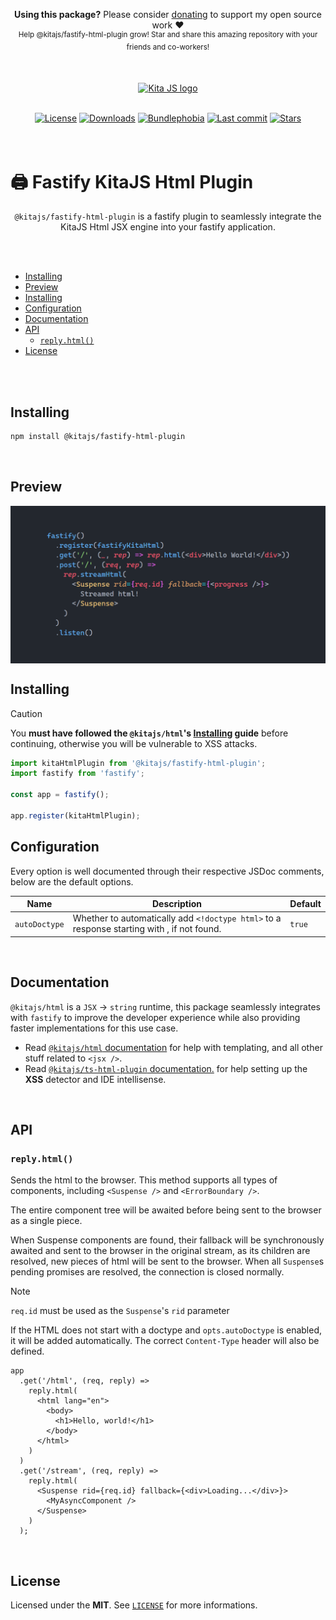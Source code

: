 <p align="center">
   <b>Using this package?</b> Please consider <a href="https://github.com/sponsors/arthurfiorette" target="_blank">donating</a> to support my open source work ❤️
  <br />
  <sup>
   Help @kitajs/fastify-html-plugin grow! Star and share this amazing repository with your friends and co-workers!
  </sup>
</p>

<br />

<p align="center" >
  <a href="https://kita.js.org" target="_blank" rel="noopener noreferrer">
    <img src="https://kita.js.org/logo.png" width="180" alt="Kita JS logo" />
  </a>
</p>

<br />

<div align="center">
  <a title="MIT license" target="_blank" href="https://github.com/kitajs/html/blob/master/LICENSE"><img alt="License" src="https://img.shields.io/github/license/kitajs/html"></a>
  <a title="NPM Package" target="_blank" href="https://www.npmjs.com/package/@kitajs/fastify-html-plugin"><img alt="Downloads" src="https://img.shields.io/npm/dw/@kitajs/fastify-html-plugin?style=flat"></a>
  <a title="Bundle size" target="_blank" href="https://bundlephobia.com/package/@kitajs/fastify-html-plugin@latest"><img alt="Bundlephobia" src="https://img.shields.io/bundlephobia/minzip/@kitajs/fastify-html-plugin/latest?style=flat"></a>
  <a title="Last Commit" target="_blank" href="https://github.com/kitajs/html/commits/master"><img alt="Last commit" src="https://img.shields.io/github/last-commit/kitajs/html"></a>
  <a href="https://github.com/kitajs/html/stargazers"><img src="https://img.shields.io/github/stars/kitajs/html?logo=github&label=Stars" alt="Stars"></a>
</div>

<br />
<br />

<h1>🖨️ Fastify KitaJS Html Plugin</h1>

<p align="center">
  <code>@kitajs/fastify-html-plugin</code> is a fastify plugin to seamlessly integrate the KitaJS Html JSX engine into your fastify application.
  <br />
  <br />
</p>

<br />

- [Installing](#installing)
- [Preview](#preview)
- [Installing](#installing-1)
- [Configuration](#configuration)
- [Documentation](#documentation)
- [API](#api)
  - [`reply.html()`](#replyhtml)
- [License](#license)

<br />
<br />

## Installing

```sh
npm install @kitajs/fastify-html-plugin
```

<br />

## Preview

<img align="center" src="assets/preview.png" alt="Example of an error thrown by this LSP plugin." />

<br />

## Installing

> [!CAUTION]  
> You **must have followed the `@kitajs/html`'s
> [Installing](https://github.com/kitajs/html#installing) guide** before continuing,
> otherwise you will be vulnerable to XSS attacks.

```ts
import kitaHtmlPlugin from '@kitajs/fastify-html-plugin';
import fastify from 'fastify';

const app = fastify();

app.register(kitaHtmlPlugin);
```

## Configuration

Every option is well documented through their respective JSDoc comments, below are the
default options.

| Name          | Description                                                                                      | Default |
| ------------- | ------------------------------------------------------------------------------------------------ | ------- |
| `autoDoctype` | Whether to automatically add `<!doctype html>` to a response starting with <html>, if not found. | `true`  |

<br />

## Documentation

`@kitajs/html` is a `JSX` -> `string` runtime, this package seamlessly integrates with
`fastify` to improve the developer experience while also providing faster implementations
for this use case.

- Read [`@kitajs/html` documentation](https://github.com/kitajs/html) for help with
  templating, and all other stuff related to `<jsx />`.
- Read
  [`@kitajs/ts-html-plugin` documentation.](https://github.com/kitajs/html/tree/master/packages/ts-html-plugin)
  for help setting up the **XSS** detector and IDE intellisense.

<br />

## API

### `reply.html()`

Sends the html to the browser. This method supports all types of components, including
`<Suspense />` and `<ErrorBoundary />`.

The entire component tree will be awaited before being sent to the browser as a single
piece.

When Suspense components are found, their fallback will be synchronously awaited and sent
to the browser in the original stream, as its children are resolved, new pieces of html
will be sent to the browser. When all `Suspense`s pending promises are resolved, the
connection is closed normally.

> [!NOTE]  
> `req.id` must be used as the `Suspense`'s `rid` parameter

If the HTML does not start with a doctype and `opts.autoDoctype` is enabled, it will be
added automatically. The correct `Content-Type` header will also be defined.

```tsx
app
  .get('/html', (req, reply) =>
    reply.html(
      <html lang="en">
        <body>
          <h1>Hello, world!</h1>
        </body>
      </html>
    )
  )
  .get('/stream', (req, reply) =>
    reply.html(
      <Suspense rid={req.id} fallback={<div>Loading...</div>}>
        <MyAsyncComponent />
      </Suspense>
    )
  );
```

<br />

## License

Licensed under the **MIT**. See [`LICENSE`](LICENSE) for more informations.

<br />

